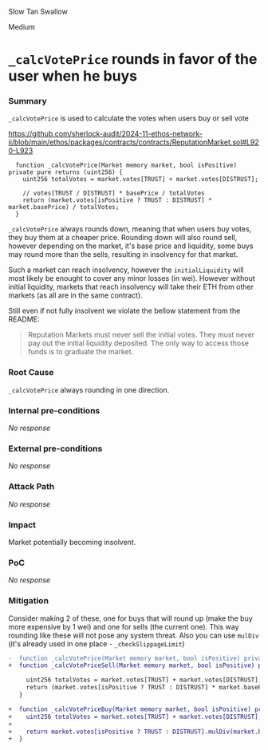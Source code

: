 Slow Tan Swallow

Medium

# `_calcVotePrice` rounds in favor of the user when he buys

### Summary

`_calcVotePrice` is used to calculate the votes when users buy or sell vote

https://github.com/sherlock-audit/2024-11-ethos-network-ii/blob/main/ethos/packages/contracts/contracts/ReputationMarket.sol#L920-L923
```solidity
  function _calcVotePrice(Market memory market, bool isPositive) private pure returns (uint256) {
    uint256 totalVotes = market.votes[TRUST] + market.votes[DISTRUST];

    // votes[TRUST / DISTRUST] * basePrice / totalVotes
    return (market.votes[isPositive ? TRUST : DISTRUST] * market.basePrice) / totalVotes;
  }
```

`_calcVotePrice` always rounds down, meaning that when users buy votes, they buy them at a cheaper price. Rounding down will also round sell, however depending on the market, it's base price and liquidity, some buys may round more than the sells, resulting in insolvency for that market.

Such a market can reach insolvency, however the `initialLiquidity` will most likely be enought to cover any minor losses (in wei). However without initial liquidity, markets that reach insolvency will take their ETH from other markets (as all are in the same contract).

Still even if not fully insolvent we violate the bellow statement from the README:
 > Reputation Markets must never sell the initial votes. They must never pay out the initial liquidity deposited. The only way to access those funds is to graduate the market.

### Root Cause

`_calcVotePrice` always rounding in one direction.

### Internal pre-conditions

_No response_

### External pre-conditions

_No response_

### Attack Path

_No response_

### Impact

Market potentially becoming insolvent.

### PoC

_No response_

### Mitigation

Consider making 2 of these, one for buys that will round up (make the buy more expensive by 1 wei) and one for sells (the current one). This way rounding like these will not pose any system threat. Also you can use `mulDiv` (it's already used in one place - `_checkSlippageLimit`)


```diff
-  function _calcVotePrice(Market memory market, bool isPositive) private pure returns (uint256) {
+  function _calcVotePriceSell(Market memory market, bool isPositive) private pure returns (uint256) {

     uint256 totalVotes = market.votes[TRUST] + market.votes[DISTRUST];
     return (market.votes[isPositive ? TRUST : DISTRUST] * market.basePrice) / totalVotes;
   }

+  function _calcVotePriceBuy(Market memory market, bool isPositive) private pure returns (uint256) {
+    uint256 totalVotes = market.votes[TRUST] + market.votes[DISTRUST];
+
+    return market.votes[isPositive ? TRUST : DISTRUST].mulDiv(market.basePrice, totalVotes,Math.Rounding.Ceil);
+  }
```